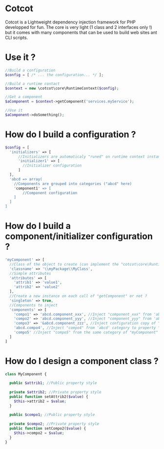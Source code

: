 # Cotcot
Cotcot is a Lightweight dependency injection framework for PHP developped for fun.
The core is very light (1 class and 2 interfaces only !) but it comes with many components that can be used to build web sites ant CLI scripts.

# Use it ?
```php
//Build a configuration
$config = [ /* ... the configuration... */ ];

//Build a runtime contact
$context = new \cotcot\core\RuntimeContext($config);

//Get a component
$aComponent = $context->getComponent('services.myService');

//Use it
$aComponent->doSomething();
```

# How do I build a configuration ?
```php
$config = [
  'initializers' => [
      //Initializers are automaticaly "runed" on runtime context instanciation they must implément cotcot\core\Initializable interface
      'initializer1' => [
        //Initializer configuration
      ]
  ],
  'abcd => array(
    //Components are grouped into categories ("abcd" here)
    'component1' => [
        //Component configuration
    ]
  ]
]
```

# How do I build a component/initializer configuration ?
```php
'myComponent' => [
  //Class of the object to create (can implement the "cotcot\core\RuntimeContextAware" interface to make the runtime context beeing injected)
  'classname' => '\\myPackage\\MyClass',
  //Simple attributes
  'attributes' => [
    'attrib1' => 'value1',
    'attrib2' => 'value2'
  ],
  //Create a new instance on each call of "getComponent" or not ?
  'singleton' => true,
  //Components to inject
  'components' => [
    'compo1' => 'abcd.component_xxx', //Inject "component_xxx" from 'abcd' category to property "compo1"
    'compo2' => 'abcd.component_yyy', //Inject "component_yyy" from 'abcd' category to property "compo2"
    'compo3' => '&abcd.component_zzz', //Inject configuration copy of "component_zzz" from 'abcd' category to property "compo2"
    'abcd.compo4', //Inject "compo4" from 'abcd' category to property "compo4"
    'compo5' //Inject "compo5" from the same category of "myComponent" to property "compo5"
  ]
]
```

# How do I design a component class ?
```php
class MyComponent {
  
  public $attrib1; //Public property style
  
  private $attrib2; //Private property style
  public function setAttrib2($value) {
    $this->attrib2 = $value;
  }
  
  public $compo1; //Public property style
  
  private $compo2; //Private property style
  public function setCompo2($value) {
    $this->compo2 = $value;
  }
}
```
